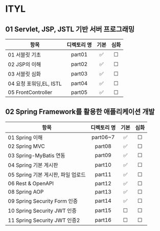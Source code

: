 # ITYL

## 01 Servlet, JSP, JSTL 기반 서버 프로그래밍

| 항목                    | 디렉토리 명 | 기본 | 심화 |
| ---------------------- | :---------: | :--: | :--: |
| 01 서블릿 기초            |   part01    |  ✅  |  ☐  |
| 02 JSP의 이해            |   part02    |  ✅  |  ☐  |
| 03 서블릿 심화            |   part03    |  ✅  |  ☐  |
| 04 요청 포워딩,EL, ISTL   |   part04    |  ✅  |  ☐  |
| 05 FrontController     |   part05    |  ✅  |  ☐  |

## 02 Spring Framework를 활용한 애플리케이션 개발

| 항목                               | 디렉토리 명 | 기본 | 심화 |
| --------------------------------- | :------: | :--: | :--: |
| 01 Spring 이해                     |  part06~7  |  ✅  |  ☐  |
| 02 Spring MVC                     |  part08  |  ✅  |  ☐  |
| 03 Spring-MyBatis 연동             |  part09  |  ✅  |  ☐  |
| 04 Spring 기본 게시판                |  part10  |  ✅  |  ☐  |
| 05 Spring 기본 게시판, 파일 업로드      |  part11  |  ✅  |  ☐  |
| 06 Rest & OpenAPl                 |  part12  |  ✅  |  ☐  |
| 08 Spring AOP                     |  part13  |  ✅  |  ☐  |
| 09 Spring Security Form 인증       |  part14  |  ✅  |  ☐  |
| 10 Spring Security JWT 인증        |  part15  |  ☐  |  ☐  |
| 11 Spring Security JWT 인증2       |  part16  |  ☐  |  ☐  |
